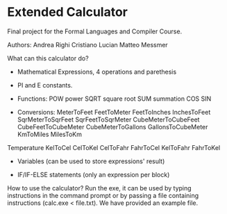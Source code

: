 # Extended Calculator
Final project for the Formal Languages and Compiler Course.

Authors:
	Andrea Righi
	Cristiano Lucian
	Matteo Messmer
 
What can this calculator do?
- Mathematical Expressions, 4 operations and parethesis

- PI and E constants.

- Functions: 
	POW power
	SQRT square root
	SUM summation
	COS 
	SIN

- Conversions:
	MeterToFeet
	FeetToMeter
	FeetToInches
	InchesToFeet
	SqrMeterToSqrFeet
	SqrFeetToSqrMeter
	CubeMeterToCubeFeet
	CubeFeetToCubeMeter
	CubeMeterToGallons
	GallonsToCubeMeter
	KmToMiles
	MilesToKm
	
Temperature
	KelToCel
	CelToKel
	CelToFahr
	FahrToCel
	KelToFahr
	FahrToKel


- Variables (can be used to store expressions' result)
 
- IF/IF-ELSE statements (only an expression per block)


How to use the calculator?
Run the exe, it can be used by typing instructions in the command prompt or by passing a file containing instructions (calc.exe < file.txt).
We have provided an example file.